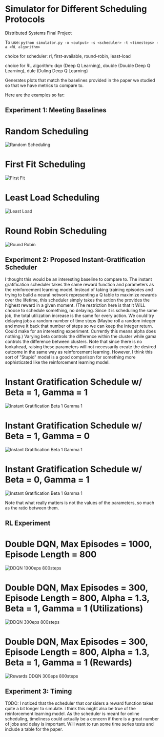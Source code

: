 # Simulator for Different Scheduling Protocols
Distributed Systems Final Project

To use: ```python simulator.py -o <output> -s <scheduler> -t <timesteps> -a <RL algorithm>```

choice for scheduler: rl, first-available, round-robin, least-load
 
choice for RL algorithm: dqn (Deep Q Learning), double (Double Deep Q Learning), dule (Duling Deep Q Learning)

Generates plots that match the baselines provided in the paper we studied so that we have metrics to compare to.

Here are the examples so far:

## Experiment 1: Meeting Baselines

# Random Scheduling
![Random Scheduling](example_plots/random.png)

# First Fit Scheduling
![First Fit](example_plots/first-available.png)

# Least Load Scheduling
![Least Load](example_plots/least-load.png)

# Round Robin Scheduling
![Round Robin](example_plots/round-robin.png)

## Experiment 2: Proposed Instant-Gratification Scheduler
I thought this would be an interesting baseline to compare to. The instant gratification scheduler takes the same reward function and parameters as the reinforcement learning model. Instead of taking training episodes and trying to build a neural network representing a Q table to maximize rewards over the lifetime, this scheduler simply takes the action the provides the highest reward in a given moment. (The restriction here is that it WILL choose to schedule something, no delaying. Since it is scheduling the same job, the total utilization increase is the same for every action. We could try delaying jobs a random number of time steps (Maybe roll a random integer and move it back that number of steps so we can keep the integer return. Could make for an interesting experiment. Currently this means alpha does nothing.) Varying beta controls the difference within the cluster while gama controls the difference between clusters. Note that since there is no lookahead, raising these parameters will not necessarily create the desired outcome in the same way as reinforcement learning. However, I think this sort of "Stupid" model is a good comparison for something more sophisticated like the reinforcement learning model.

# Instant Gratification Schedule w/ Beta = 1, Gamma = 1
![Instant Gratification Beta 1 Gamma 1](example_plots/instant-gratification-b1-c1.png)

# Instant Gratification Schedule w/ Beta = 1, Gamma = 0
![Instant Gratification Beta 1 Gamma 1](example_plots/instant-gratification-b1-c0.png)

# Instant Gratification Schedule w/ Beta = 0, Gamma = 1
![Instant Gratification Beta 1 Gamma 1](example_plots/instant-gratification-b0-c1.png)

Note that what really matters is not the values of the parameters, so much as the ratio between them.

## RL Experiment

# Double DQN, Max Episodes = 1000, Episode Length = 800
![DDQN 1000eps 800steps](rl_out_1000.png)

# Double DQN, Max Episodes = 300, Episode Length = 800, Alpha = 1.3, Beta = 1, Gamma = 1 (Utilizations)
![DDQN 300eps 800steps](rl_plots/ddqn_300_13_1_updated.png)

# Double DQN, Max Episodes = 300, Episode Length = 800, Alpha = 1.3, Beta = 1, Gamma = 1 (Rewards)
![Rewards DDQN 300eps 800steps](rl_plots/rewards_ddqn_300_13_1_updated.png)

## Experiment 3: Timing
TODO: I noticed that the scheduler that considers a reward function takes quite a bit longer to simulate. I think this might also be true of the reinforcement learning model. As the scheduler is meant for online scheduling, timeliness could actually be a concern if there is a great number of jobs and delay is important. Will want to run some time series tests and include a table for the paper.

